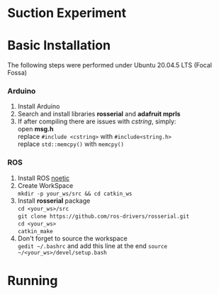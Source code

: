 # Suction Experiment

# Basic Installation

The following steps were performed under Ubuntu 20.04.5 LTS (Focal Fossa)

### Arduino  
1. Install Arduino  
2. Search and install libraries **rosserial** and **adafruit mprls**  
3. If after compiling there are issues with *cstring*, simply:  
open **msg.h**  
replace `#include <cstring>` with `#include<string.h>`  
replace `std::memcpy()` with `memcpy()` 
     
### ROS
1. Install ROS [noetic](http://wiki.ros.org/noetic/Installation/Ubuntu)
2. Create WorkSpace  
``mkdir -p your_ws/src && cd catkin_ws``
3. Install **rosserial** package  
``cd <your_ws>/src``  
``git clone https://github.com/ros-drivers/rosserial.git``  
``cd <your_ws>``  
``catkin_make``
4. Don't forget to source the workspace   
`gedit ~/.bashrc` and add this line at the end `source ~/<your_ws>/devel/setup.bash` 

# Running

   
